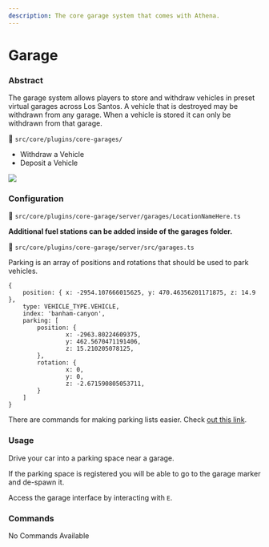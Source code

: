 ```yaml
---
description: The core garage system that comes with Athena.
---
```


# Garage

### Abstract

The garage system allows players to store and withdraw vehicles in preset virtual garages across Los Santos. A vehicle that is destroyed may be withdrawn from any garage. When a vehicle is stored it can only be withdrawn from that garage.

📁 `src/core/plugins/core-garages/`

* Withdraw a Vehicle
* Deposit a Vehicle

![](https://i.imgur.com/ietFAMD.png)

### Configuration

📁 `src/core/plugins/core-garage/server/garages/LocationNameHere.ts`

**Additional fuel stations can be added inside of the garages folder.**

📁 `src/core/plugins/core-garage/server/src/garages.ts`

Parking is an array of positions and rotations that should be used to park vehicles.

```
{
    position: { x: -2954.107666015625, y: 470.46356201171875, z: 14.9 },
    type: VEHICLE_TYPE.VEHICLE,
    index: 'banham-canyon',
    parking: [
        position: {
                x: -2963.80224609375,
                y: 462.5670471191406,
                z: 15.210205078125,
        },
        rotation: {
                x: 0,
                y: 0,
                z: -2.671590805053711,
        }
    ]
}
```

There are commands for making parking lists easier. Check [out this link](commands/moderator/garage.md).

### Usage

Drive your car into a parking space near a garage.

If the parking space is registered you will be able to go to the garage marker and de-spawn it.

Access the garage interface by interacting with `E`.

### Commands

No Commands Available

